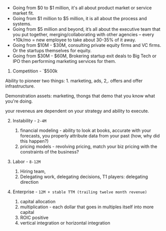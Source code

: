 - Going from $0 to $1 million, it's all about product market or service market fit.
- Going from $1 million to $5 million, it is all about the process and systems. 
- Going from $5 million and beyond, it’s all about the executive team that you put together, merging/collaborating with other agencies – every +10k/mo = new employee to take about 30-35% of it away.
- Going from $10M - $30M, consulting private equity firms and VC firms. Or the startups themselves for equity. 
- Going from $30M - $60M, Brokering startup exit deals to Big Tech or IPO then performing marketing services for them.

1. Competition - `$500k

Ability to pioneer two things: 1. marketing, ads, 2,. offers and offer infrastructure.

Demonstration assets: marketing, thongs that demo that you know what you're doing.

your reveneus are dependent on your strategy and ability to execute.


2. Instability - `2-4M`

	1. financial modeling - ability to look at books, accurate with your forecasts, you properly attribute data from your past (how, why did this happen?)
	2. pricing models - revolving pricing, match your biz pricing with the constraints of the business?

2. Labor - `8-12M`
	1. Hiring team, 
	2. Delegating work, delegating decisions, T1 players: delegating direction
3. Enterprise - `12M + stable TTM (trailing twelve month revenue)`
	1. capital allocation
	2. multiplication - each dollar that goes in multiples itself into more capital
	3. ROIC positive
	4. vertical integration or horizontal integration